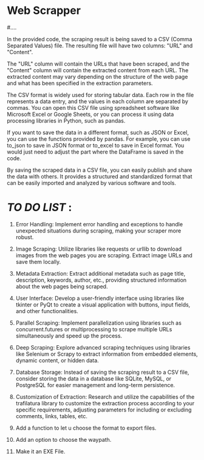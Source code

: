  # Web Scrapper
 
#....


In the provided code, the scraping result is being saved to a CSV (Comma Separated Values) file. The resulting file will have two columns: "URL" and "Content".

The "URL" column will contain the URLs that have been scraped, and the "Content" column will contain the extracted content from each URL. The extracted content may vary depending on the structure of the web page and what has been specified in the extraction parameters.

The CSV format is widely used for storing tabular data. Each row in the file represents a data entry, and the values in each column are separated by commas. You can open this CSV file using spreadsheet software like Microsoft Excel or Google Sheets, or you can process it using data processing libraries in Python, such as pandas.

If you want to save the data in a different format, such as JSON or Excel, you can use the functions provided by pandas. For example, you can use to_json to save in JSON format or to_excel to save in Excel format. You would just need to adjust the part where the DataFrame is saved in the code.

By saving the scraped data in a CSV file, you can easily publish and share the data with others. It provides a structured and standardized format that can be easily imported and analyzed by various software and tools.


# *TO DO LIST* :
                             



1. Error Handling: Implement error handling and exceptions to handle unexpected situations during scraping, making your scraper more robust.

2. Image Scraping: Utilize libraries like requests or urllib to download images from the web pages you are scraping. Extract image URLs and save them locally.

3. Metadata Extraction: Extract additional metadata such as page title, description, keywords, author, etc., providing structured information about the web pages being scraped.

4. User Interface: Develop a user-friendly interface using libraries like tkinter or PyQt to create a visual application with buttons, input fields, and other functionalities.

5. Parallel Scraping: Implement parallelization using libraries such as concurrent.futures or multiprocessing to scrape multiple URLs simultaneously and speed up the process.

6. Deep Scraping: Explore advanced scraping techniques using libraries like Selenium or Scrapy to extract information from embedded elements, dynamic content, or hidden data.

7. Database Storage: Instead of saving the scraping result to a CSV file, consider storing the data in a database like SQLite, MySQL, or PostgreSQL for easier management and long-term persistence.

8. Customization of Extraction: Research and utilize the capabilities of the trafilatura library to customize the extraction process according to your specific requirements, adjusting parameters for including or excluding comments, links, tables, etc.
 
9. Add a function to let u choose the format to export files.

10. Add an option to choose the waypath.

11.  Make it an EXE File.                              
 
